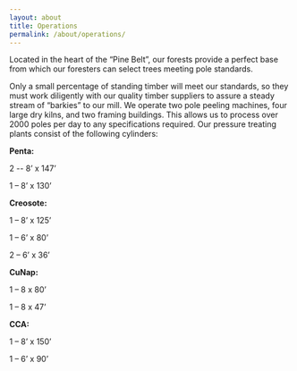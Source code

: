 ```yaml
---
layout: about
title: Operations
permalink: /about/operations/
---
```


Located in the heart of the “Pine Belt”, our forests provide a perfect base from which our foresters can select trees meeting pole standards.

Only a small percentage of standing timber will meet our standards, so they must work diligently with our quality timber suppliers to assure a steady stream of “barkies” to our mill. We operate two pole peeling machines, four large dry kilns, and two framing buildings. This allows us to process over 2000 poles per day to any specifications required. Our pressure treating plants consist of the following cylinders:

**Penta:**

2 -- 8’ x 147’

1 – 8’ x 130’

**Creosote:**

1 – 8’ x 125’

1 – 6’ x 80’

2 – 6’ x 36’

**CuNap:**

1 – 8 x 80’

1 – 8 x 47’

**CCA:**

1 – 8’ x 150’

1 – 6’ x 90’